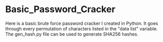# Basic_Password_Cracker
Here is a basic brute force password cracker I created in Python. It goes through every permutation of characters listed in the "data list" variable.
The gen_hash.py file can be used to generate SHA256 hashes.
